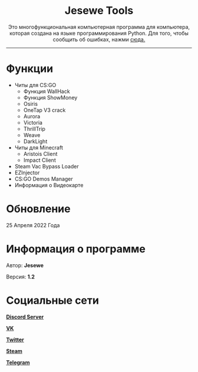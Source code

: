 <br/>
<div align="center">
  
  # Jesewe Tools
  
  Это многофункциональная компьютерная программа для компьютера, которая создана на языке программирования Python. Для того, чтобы сообщить об ошибках, нажми <a href="https://github.com/jesewe/jesewe-tool/issues">сюда.</a>
  
</div>


---------------------------------------------------------------------------------
# Функции
* Читы для CS:GO
  - Функция WallHack
   - Функция ShowMoney
   - Osiris
   - OneTap V3 crack
   - Aurora
   - Victoria
   - ThrillTrip
   - Weave
   - DarkLight
* Читы для Minecraft
  - Aristois Client
   - Impact Client
* Steam Vac Bypass Loader
* EZInjector
* CS:GO Demos Manager
* Информация о Видеокарте

# Обновление
25 Апреля 2022 Года

# Информация о программе
Автор: **__Jesewe__**

Версия: **__1.2__**

# Социальные сети
[**Discord Server**](https://discord.gg/AzFp7ab6Ye)

[**VK**](https://vk.com/mr_golden_bro)

[**Twitter**](https://twitter.com/jesewe_offical)

[**Steam**](https://steamcommunity.com/id/jesewe_offical/)

[**Telegram**](https://t.me/jesewe_offical)
